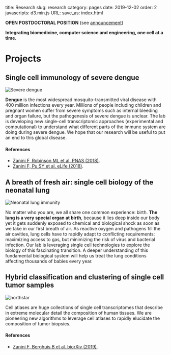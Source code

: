 title: Research
slug: research
category: pages
date: 2019-12-02
order: 2
javascripts: d3.min.js
URL:
save_as: index.html

**OPEN POSTDOCTORAL POSITION** (see [announcement](postdocopening012020.html))

**Integrating biomedicine, computer science and engineering, one cell at a time.**

# Projects
## Single cell immunology of severe dengue
![Severe dengue]({static}/images/severe_dengue.png)

**Dengue** is the most widespread mosquito-transmitted viral disease with 400 million infections every year. Millions of people including children and pregnant women suffer from severe symptoms such as internal bleeding and organ failure, but the pathogenesis of severe dengue is unclear. The lab is developing new single-cell transcriptomic approaches (experimental and computational) to understand what different parts of the immune system are doing during severe dengue. We hope that our research will be useful to put an end to this global disease.

#### References
- [Zanini F, Robinson ML et al. PNAS (2018)](https://www.pnas.org/content/115/52/E12363).
- [Zanini F, Pu SY et al. eLife (2018)](https://elifesciences.org/articles/32942).


## A breath of fresh air: single cell biology of the neonatal lung
![Neonatal lung immunity](images/lung_immune.png)

No matter who you are, we all share one common experience: birth. **The lung is a very special organ at birth**, because it lies deep inside our body yet it gets suddenly exposed to chemical and biological shock as soon as we take in our first breath of air. As reactive oxygen and pathogens fill the air cavities, lung cells have to rapidly adapt to conflicting requirements: maximizing access to gas, but minimizing the risk of virus and bacterial infection. Our lab is leveraging single cell technologies to explore the biology of this fascinating transition. A deeper understanding of this fundamental biological system will help us treat the lung conditions affecting thousands of babies every year.

## Hybrid classification and clustering of single cell tumor samples
![northstar]({static}/images/northstar.png)

Cell atlases are huge collections of single cell transcriptomes that describe in extreme molecular detail the composition of human tissues. We are pioneering new algorithms to leverage cell atlases to rapidly elucidate the composition of tumor biopsies.


#### References
- [Zanini F, Berghuis B et al. biorXiv (2019)](https://www.biorxiv.org/content/10.1101/820928v1).

